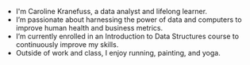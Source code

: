 - I'm Caroline Kranefuss, a data analyst and lifelong learner.
- I’m passionate about harnessing the power of data and computers to improve human health and business metrics.
- I’m currently enrolled in an Introduction to Data Structures course to continuously improve my skills.
- Outside of work and class, I enjoy running, painting, and yoga.

<!---
caroline-kranefuss/caroline-kranefuss is a ✨ special ✨ repository because its `README.md` (this file) appears on your GitHub profile.
You can click the Preview link to take a look at your changes.
--->
